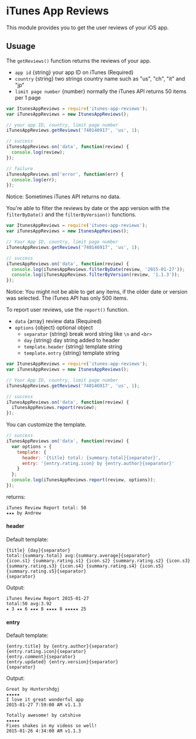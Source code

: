 # iTunes App Reviews
This module provides you to get the user reviews of your iOS app.


## Usuage
The `getReviews()` function returns the reviews of your app.

- `app id` {string} your app ID on iTunes (Required)
- `country` {string} two strings country name such as "us", "ch", "it" and "jp"
- `limit page number` {number} normally the iTunes API returns 50 items per 1 page

```JavaScript
var ItunesAppReviews = require('itunes-app-reviews');
var iTunesAppReviews = new ItunesAppReviews();

// your app ID, country, limit page number
iTunesAppReviews.getReviews('740146917', 'us', 1);

// success
iTunesAppReviews.on('data', function(review) {
  console.log(review);
});

// failure
iTunesAppReviews.on('error', function(err) {
  console.log(err);
});
```

Notice: Sometimes iTunes API returns no data.


You're able to filter the reviews by date or the app version with the `filterByDate()` and  the `filterByVersion()` functions.

```JavaScript
var ItunesAppReviews = require('itunes-app-reviews');
var iTunesAppReviews = new ItunesAppReviews();

// Your App ID, country, limit page number
iTunesAppReviews.getReviews('740146917', 'us', 1);

// success
iTunesAppReviews.on('data', function(review) {
  console.log(iTunesAppReviews.filterByDate(review, '2015-01-27'));
  console.log(iTunesAppReviews.filterByVersion(review, '1.1.3'));
});
```

Notice: You might not be able to get any items, if the older date or version was selected. The iTunes API has only 500 items.


To report user reviews, use the `report()` function.

- `data` {array} review data (Required)
- `options` {object} optional object
  - `separator` {string} break word string like `\n` and `<br>`
  - `day` {string} day string added to header
  - `template.header` {string} template string
  - `template.entry` {string} template string

```JavaScript
var ItunesAppReviews = require('itunes-app-reviews');
var iTunesAppReviews = new ItunesAppReviews();

// Your App ID, country, limit page number
iTunesAppReviews.getReviews('740146917', 'us', 1);

// success
iTunesAppReviews.on('data', function(review) {
  iTunesAppReviews.report(review);
});
```

You can customize the template.

```JavaScript
// success
iTunesAppReviews.on('data', function(review) {
  var options = {
    template: {
      header: '{title} total: {summary.total}{separator}',
      entry: '{entry.rating.icon} by {entry.author}{separator}'
    }
  };
  console.log(iTunesAppReviews.report(review, options));
});
```

returns:
```
iTunes Review Report total: 50
★★★ by Andrew
```

#### header
Default template:
```
{title} {day}{separator}
total:{summary.total} avg:{summary.average}{separator}
{icon.s1} {summary.rating.s1} {icon.s2} {summary.rating.s2} {icon.s3} {summary.rating.s3} {icon.s4} {summary.rating.s4} {icon.s5} {summary.rating.s5}{separator}
{separator}
```

Output:
```
iTunes Review Report 2015-01-27
total:50 avg:3.92
★ 3 ★★ 6 ★★★ 8 ★★★★ 8 ★★★★★ 25

```

#### entry
Default template:
```
{entry.title} by {entry.author}{separator}
{entry.rating.icon}{separator}
{entry.comment}{separator}
{entry.updated} {entry.version}{separator}
{separator}
```

Output:
```
Great by Huntershdgj
★★★★★
I love it great wonderful app
2015-01-27 7:59:00 AM v1.1.3

Totally awesome! by catshive
★★★★★
Fixes shakes in my videos so well!
2015-01-26 4:34:00 AM v1.1.3

```
